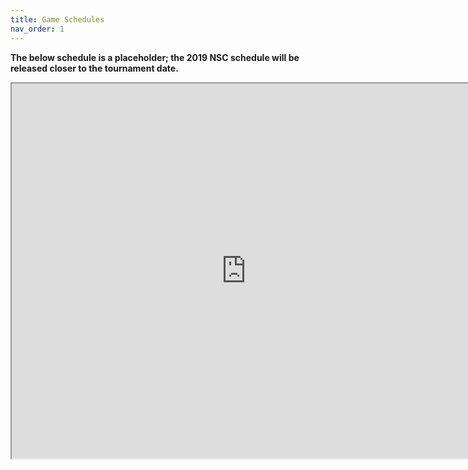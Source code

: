 ```yaml
---
title: Game Schedules
nav_order: 1
---
```


**The below schedule is a placeholder; the 2019 NSC schedule will be released closer to the tournament date.**

<iframe src="https://drive.google.com/file/d/1UcHa6nSFMo1cetArQw5z4rz5RfVsWyOm/preview" width="750" height="600"></iframe>

